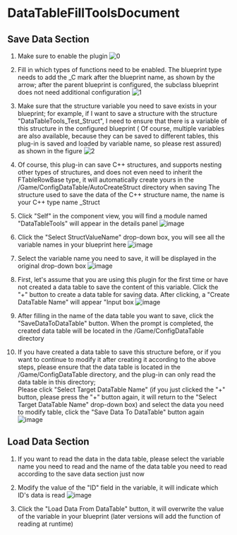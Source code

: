 # DataTableFillToolsDocument

## Save Data Section

1. Make sure to enable the plugin
![0](https://github.com/QSWWLTN/DataTableFillToolsDocument/assets/52273933/18956f66-72a5-4bbc-b823-3001b00f0a7a)<br>

2. Fill in which types of functions need to be enabled. The blueprint type needs to add the _C mark after the blueprint name, as shown by the arrow; after the parent blueprint is configured, the subclass blueprint does not need additional configuration
![1](https://github.com/QSWWLTN/DataTableFillToolsDocument/assets/52273933/952f3268-7eea-4793-9182-ce69295a63d8)<br>

3. Make sure that the structure variable you need to save exists in your blueprint; for example, if I want to save a structure with the structure "DataTableTools_Test_Struct", I need to ensure that there is a variable of this structure in the configured blueprint ( Of course, multiple variables are also available, because they can be saved to different tables, this plug-in is saved and loaded by variable name, so please rest assured) as shown in the figure
![2](https://github.com/QSWWLTN/DataTableFillToolsDocument/assets/52273933/ab186cff-8a2d-4671-b527-90dc131bc0ff)<br>

4. Of course, this plug-in can save C++ structures, and supports nesting other types of structures, and does not even need to inherit the FTableRowBase type, it will automatically create yours in the /Game/ConfigDataTable/AutoCreateStruct directory when saving The structure used to save the data of the C++ structure name, the name is your C++ type name _Struct

5. Click "Self" in the component view, you will find a module named "DataTableTools" will appear in the details panel
![image](https://github.com/QSWWLTN/DataTableFillToolsDocument/assets/52273933/1cf4860e-bad8-4d1e-b995-51a7ac2c5998)<br>

6. Click the "Select StructValueName" drop-down box, you will see all the variable names in your blueprint here
![image](https://github.com/QSWWLTN/DataTableFillToolsDocument/assets/52273933/a0b66d15-b4bd-4ad4-b986-f75bff6ea3ba)<br>

7. Select the variable name you need to save, it will be displayed in the original drop-down box
![image](https://github.com/QSWWLTN/DataTableFillToolsDocument/assets/52273933/ecdf80e4-7946-447e-a203-b174bd942c49)<br>

8. First, let's assume that you are using this plugin for the first time or have not created a data table to save the content of this variable. Click the "+" button to create a data table for saving data. After clicking, a "Create DataTable Name" will appear "Input box
![image](https://github.com/QSWWLTN/DataTableFillToolsDocument/assets/52273933/c5370ecd-ec2c-4b3a-af09-1e64c4388dfd)<br>

9. After filling in the name of the data table you want to save, click the "SaveDataToDataTable" button. When the prompt is completed, the created data table will be located in the /Game/ConfigDataTable directory

10. If you have created a data table to save this structure before, or if you want to continue to modify it after creating it according to the above steps, please ensure that the data table is located in the /Game/ConfigDataTable directory, and the plug-in can only read the data table in this directory; <br> Please click "Select Target DataTable Name" (if you just clicked the "+" button, please press the "+" button again, it will return to the "Select Target DataTable Name" drop-down box) and select the data you need to modify table, click the "Save Data To DataTable" button again <br>
![image](https://github.com/QSWWLTN/DataTableFillToolsDocument/assets/52273933/d0f62118-3b9b-48ee-badd-572aa7123135)<br>

## Load Data Section
1. If you want to read the data in the data table, please select the variable name you need to read and the name of the data table you need to read according to the save data section just now

2. Modify the value of the "ID" field in the variable, it will indicate which ID's data is read
![image](https://github.com/QSWWLTN/DataTableFillToolsDocument/assets/52273933/a7bd30a1-a166-4a86-b974-83d58b0c0d53)<br>

3. Click the "Load Data From DataTable" button, it will overwrite the value of the variable in your blueprint (later versions will add the function of reading at runtime)
